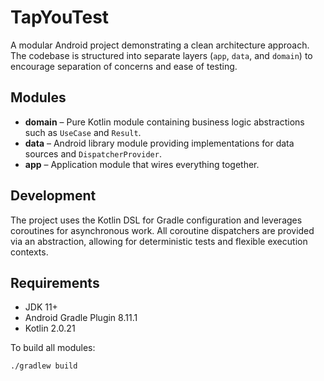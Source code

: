 # TapYouTest

A modular Android project demonstrating a clean architecture approach. The codebase is structured into
separate layers (`app`, `data`, and `domain`) to encourage separation of concerns and ease of testing.

## Modules
- **domain** – Pure Kotlin module containing business logic abstractions such as `UseCase` and `Result`.
- **data** – Android library module providing implementations for data sources and `DispatcherProvider`.
- **app** – Application module that wires everything together.

## Development
The project uses the Kotlin DSL for Gradle configuration and leverages coroutines for asynchronous work.
All coroutine dispatchers are provided via an abstraction, allowing for deterministic tests and
flexible execution contexts.

## Requirements
- JDK 11+
- Android Gradle Plugin 8.11.1
- Kotlin 2.0.21

To build all modules:
```bash
./gradlew build
```
